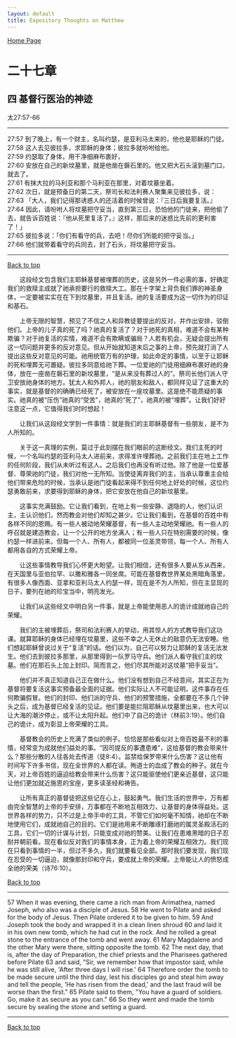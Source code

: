 ```yaml
---
layout: default
title: Expository Thoughts on Matthew
---
```

[ Home Page ]({{site.baseurl}}/index) <br>

<a name="0"></a>
# 二十七章 

## 四 基督行医治的神迹

太27:57-66

***

27:57 到了晚上，有一个财主，名叫约瑟，是亚利马太来的，他也是耶稣的门徒。<br>
27:58 这人去见彼拉多，求耶稣的身体；彼拉多就吩咐给他。<br>
27:59 约瑟取了身体，用干净细麻布裹好，<br>
27:60 安放在自己的新坟墓里，就是他凿在磐石里的。他又把大石头滚到墓门口，就去了。<br>
27:61 有抹大拉的马利亚和那个马利亚在那里，对着坟墓坐着。<br>
27:62 次日，就是预备日的第二天，祭司长和法利赛人聚集来见彼拉多，说：<br>
27:63 「大人，我们记得那诱惑人的还活着的时候曾说：『三日后我要复活。』<br>
27:64 因此，请吩咐人将坟墓把守妥当，直到第三日，恐怕他的门徒来，把他偷了去，就告诉百姓说：『他从死里复活了。』这样，那后来的迷惑比先前的更利害了！」<br>
27:65 彼拉多说：「你们有看守的兵，去吧！尽你们所能的把守妥当。」<br>
27:66 他们就带着看守的兵同去，封了石头，将坟墓把守妥当。<br>

***

[Back to top](#0)

&emsp;&emsp;这段经文包含我们主耶稣基督被埋葬的历史，这是另外一件必需的事，好确定我们的救赎主成就了祂承担要行的救赎大工。那在十字架上背负我们罪的神圣身体，一定要被实实在在下到坟墓里，并且复活。祂的复活要成为这一切作为的印证和基石。

&emsp;&emsp;上帝无限的智慧，预见了不信之人和异教徒要提出的反对，并作出安排，驳倒他们。上帝的儿子真的死了吗？祂真的复活了？对于祂死的真相，难道不会有某种欺骗？对于祂复活的实情，难道不会有欺瞒或骗局？人若有机会，无疑会提出所有这一切问题并更多的反对意见。但从开始就知道末后之事的上帝，预先就打消了人提出这些反对意见的可能。祂用统管万有的护理，如此命定的事情，以至于让耶稣的死和埋葬无可置疑。彼拉多同意给祂下葬。一位爱祂的门徒用细麻布裹好祂的身体，放在一座凿在磐石里的新坟墓里，“是从来没有葬过人的”。祭司长他们派人守卫安放祂身体的地方。犹太人和外邦人，祂的朋友和敌人，都同样见证了这重大的事实，就是基督的的确确已经死了，被安放在一座坟墓里。这是绝不能质疑的事实。祂真的被“压伤”祂真的“受苦”，祂真的“死了”，祂真的被“埋葬”。让我们好好注意这一点，它值得我们时时想起！

&emsp;&emsp;让我们从这段经文学到一件事情：就是我们的主耶稣基督有一些朋友，是不为人所知的。

&emsp;&emsp;关于这一真理的实例，莫过于此刻摆在我们眼前的这断经文。我们主死的时候，一个名叫约瑟的亚利马太人进前来，求得准许埋葬祂。之前我们主在地上工作的任何阶段，我们从未听过有这人。之后我们也再没有听过他。除了他是一位爱基督、尊荣祂的门徒，我们对他一无所知。当使徒离弃我们的主，当承认尊重主会给他们带来危险的时候，当承认是祂门徒看起来得不到任何地上好处的时候，这位约瑟勇敢前来，求要得到耶稣的身体，把它安放在他自己的新坟墓里。

&emsp;&emsp;这事实充满鼓励。它让我们看到，在地上有一些安静、退隐的人，他们认识主，主认识他们，然而教会对他们却知之甚少。它让我们看到，在基督的百姓中有各样不同的恩赐。有一些人被动地荣耀基督，有一些人主动地荣耀祂。有一些人的呼召就是建造教会，让一个公开的地方坐满人；有一些人只在特别需要的时候，像约瑟一样进前来。但每一个人、所有人，都被同一位圣灵带领，每一个人、所有人都用各自的方式荣耀上帝。

&emsp;&emsp;让这些事情教导我们心怀更大盼望。让我们相信，还有很多人要从东从西来，在天国里与亚伯拉罕、以撒和雅各一同坐席。可能在基督教世界某处黑暗角落里，有很多人像西面、亚拿和亚利马太人约瑟一样，现在是不为人所知，但在主显现的日子，要列在祂的珍宝当中，明亮发光。

&emsp;&emsp;让我们从这些经文中明白另一件事，就是上帝能使用恶人的诡计成就祂自己的荣耀。

&emsp;&emsp;我们的主被埋葬后，祭司和法利赛人的举动，用其惊人的方式教导我们这功课。就算耶稣的身体已经埋在坟墓里，这些不幸之人无休止的敌意仍无法安睡。他们想起耶稣曾说过关于“复活”的话。他们以为，自己可以努力让耶稣的复活无法发生。他们去到彼拉多那里，从那里得到一队罗马守兵。他们派人看守我们主的坟墓。他们在那石头上加上封印。简而言之，他们尽其所能对这坟墓“把手妥当”。

&emsp;&emsp;他们并不真正知道自己正在做什么。他们没有想到自己不经意间，其实正在为基督将要复活这事实预备最全面的证据。他们实际让人不可能证明，这件事存在任何欺骗假冒。他们的封印、他们派的守兵、他们的预警措施，全都要在不多几个钟头之后，成为基督已经复活的见证。他们要是能拦阻耶稣从坟墓里出来，也大可以让大海的潮汐停止，或不让太阳升起。他们中了自己的诡计（林前3:19）。他们自己的诡计，成为彰显上帝荣耀的工具。

&emsp;&emsp;基督教会的历史上充满了类似的例子。恰恰是那些看似对上帝百姓最不利的事情，经常变为成就他们益处的事。“因司提反的事遭患难”，这给基督的教会带来什么？那些分散的人往各处去传道（徒8:4）。监禁给保罗带来什么伤害？这让他有时间写下许多书信，现在全世界的人都在读。殉道士的血成了教会的种子。就在今天，对上帝百姓的逼迫给教会带来什么伤害？这只能驱使他们更亲近基督，这只能让他们更加就近施恩的宝座，更多读圣经和祷告。

&emsp;&emsp;让所有真正的基督徒把这些记在心上，鼓起勇气。我们生活的世界中，万有都由完全智慧的上帝的手安排，万事都在不断地互相效力，让基督的身体得益处。这世界各样的势力，只不过是上帝手中的工具，不管它们如何毫不知情，祂却在不断地使用它们，成就祂自己的目的。它们是祂用来不断雕琢打磨祂的属灵圣殿活石的工具，它们一切的计谋与计划，只能变成对祂的赞美。让我们在患难黑暗的日子忍耐并朝前看。现在看似反对我们的事情本身，正为着上帝的荣耀互相效力。我们现在只看到事情的一半，但过不多久，我们就要看见全部。那时我们要发现，我们现在忍受的一切逼迫，就像那封印和守兵，要成就上帝的荣耀。上帝能让人的愤怒成全祂的荣美（诗76:10）。

[Back to top](#0)

***

57 When it was evening, there came a rich man from Arimathea, named Joseph, who also was a disciple of Jesus. 58 He went to Pilate and asked for the body of Jesus. Then Pilate ordered it to be given to him. 59 And Joseph took the body and wrapped it in a clean linen shroud 60 and laid it in his own new tomb, which he had cut in the rock. And he rolled a great stone to the entrance of the tomb and went away. 61 Mary Magdalene and the other Mary were there, sitting opposite the tomb. 62 The next day, that is, after the day of Preparation, the chief priests and the Pharisees gathered before Pilate 63 and said, "Sir, we remember how that impostor said, while he was still alive, 'After three days I will rise.' 64 Therefore order the tomb to be made secure until the third day, lest his disciples go and steal him away and tell the people, 'He has risen from the dead,' and the last fraud will be worse than the first." 65 Pilate said to them, "You have a guard of soldiers. Go, make it as secure as you can." 66 So they went and made the tomb secure by sealing the stone and setting a guard.

***

[Back to top](#0)
